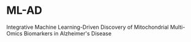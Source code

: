 # ML-AD
Integrative Machine Learning-Driven Discovery of Mitochondrial Multi-Omics Biomarkers in Alzheimer's Disease
